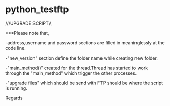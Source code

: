 # python_testftp

///UPGRADE SCRIPT\\\

***Please note that, 

-address,username and password sections are filled in meaninglessly at the code line.

-"new_version" section define the folder name while creating new folder.

-"main_method()" created for the thread.Thread has started to work through the "main_method" which trigger the other processes.

-"upgrade files" which should be send with FTP should be where the script is running.

Regards
